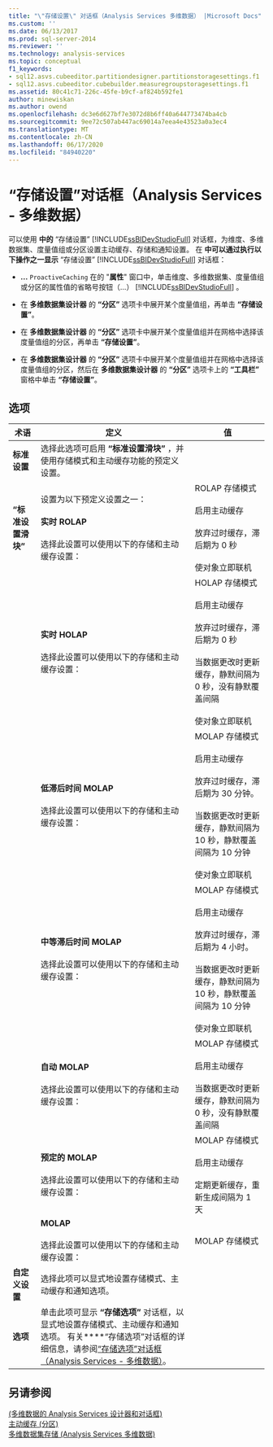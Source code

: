 ```yaml
---
title: "\"存储设置\" 对话框（Analysis Services 多维数据） |Microsoft Docs"
ms.custom: ''
ms.date: 06/13/2017
ms.prod: sql-server-2014
ms.reviewer: ''
ms.technology: analysis-services
ms.topic: conceptual
f1_keywords:
- sql12.asvs.cubeeditor.partitiondesigner.partitionstoragesettings.f1
- sql12.asvs.cubeeditor.cubebuilder.measuregroupstoragesettings.f1
ms.assetid: 80c41c71-226c-45fe-b9cf-af824b592fe1
author: minewiskan
ms.author: owend
ms.openlocfilehash: dc3e6d627bf7e3072d8b6ff40a644773474ba4cb
ms.sourcegitcommit: 9ee72c507ab447ac69014a7eea4e43523a0a3ec4
ms.translationtype: MT
ms.contentlocale: zh-CN
ms.lasthandoff: 06/17/2020
ms.locfileid: "84940220"
---
```

# <a name="storage-settings-dialog-box-analysis-services---multidimensional-data"></a>“存储设置”对话框（Analysis Services - 多维数据）
  可以使用 **中的** “存储设置” [!INCLUDE[ssBIDevStudioFull](../includes/ssbidevstudiofull-md.md)] 对话框，为维度、多维数据集、度量值组或分区设置主动缓存、存储和通知设置。 在 **中可以通过执行以下操作之一显示** “存储设置” [!INCLUDE[ssBIDevStudioFull](../includes/ssbidevstudiofull-md.md)] 对话框：  
  
-   **...** `ProactiveCaching` 在的 "**属性**" 窗口中，单击维度、多维数据集、度量值组或分区的属性值的省略号按钮（...） [!INCLUDE[ssBIDevStudioFull](../includes/ssbidevstudiofull-md.md)] 。  
  
-   在 **多维数据集设计器** 的 **“分区”** 选项卡中展开某个度量值组，再单击 **“存储设置”**。  
  
-   在 **多维数据集设计器** 的 **“分区”** 选项卡中展开某个度量值组并在网格中选择该度量值组的分区，再单击 **“存储设置”**。  
  
-   在 **多维数据集设计器** 的 **“分区”** 选项卡中展开某个度量值组并在网格中选择该度量值组的分区，然后在 **多维数据集设计器** 的 **“分区”** 选项卡上的 **“工具栏”** 窗格中单击 **“存储设置”**。  
  
## <a name="options"></a>选项  
  
|术语|定义|值|  
|----------|----------------|------------|  
|**标准设置**|选择此选项可启用 **“标准设置滑块”** ，并使用存储模式和主动缓存功能的预定义设置。||  
|**“标准设置滑块”**|设置为以下预定义设置之一：<br /><br /> **实时 ROLAP**<br /><br /> 选择此设置可以使用以下的存储和主动缓存设置：|ROLAP 存储模式<br /><br /> 启用主动缓存<br /><br /> 放弃过时缓存，滞后期为 0 秒<br /><br /> 使对象立即联机|  
||**实时 HOLAP**<br /><br /> 选择此设置可以使用以下的存储和主动缓存设置：|HOLAP 存储模式<br /><br /> 启用主动缓存<br /><br /> 放弃过时缓存，滞后期为 0 秒<br /><br /> 当数据更改时更新缓存，静默间隔为 0 秒，没有静默覆盖间隔<br /><br /> 使对象立即联机|  
||**低滞后时间 MOLAP**<br /><br /> 选择此设置可以使用以下的存储和主动缓存设置：|MOLAP 存储模式<br /><br /> 启用主动缓存<br /><br /> 放弃过时缓存，滞后期为 30 分钟。<br /><br /> 当数据更改时更新缓存，静默间隔为 10 秒，静默覆盖间隔为 10 分钟<br /><br /> 使对象立即联机|  
||**中等滞后时间 MOLAP**<br /><br /> 选择此设置可以使用以下的存储和主动缓存设置：|MOLAP 存储模式<br /><br /> 启用主动缓存<br /><br /> 放弃过时缓存，滞后期为 4 小时。<br /><br /> 当数据更改时更新缓存，静默间隔为 10 秒，静默覆盖间隔为 10 分钟<br /><br /> 使对象立即联机|  
||**自动 MOLAP**<br /><br /> 选择此设置可以使用以下的存储和主动缓存设置：|MOLAP 存储模式<br /><br /> 启用主动缓存<br /><br /> 当数据更改时更新缓存，静默间隔为 0 秒，没有静默覆盖间隔|  
||**预定的 MOLAP**<br /><br /> 选择此设置可以使用以下的存储和主动缓存设置：|MOLAP 存储模式<br /><br /> 启用主动缓存<br /><br /> 定期更新缓存，重新生成间隔为 1 天|  
||**MOLAP**<br /><br /> 选择此设置可以使用以下的存储和主动缓存设置：|MOLAP 存储模式|  
|**自定义设置**|选择此项可以显式地设置存储模式、主动缓存和通知选项。||  
|**选项**|单击此项可显示 **“存储选项”** 对话框，以显式地设置存储模式、主动缓存和通知选项。 有关****“存储选项”对话框的详细信息，请参阅[“存储选项”对话框（Analysis Services - 多维数据）](storage-options-dialog-box-analysis-services-multidimensional-data.md)。||  
  
## <a name="see-also"></a>另请参阅  
 [&#40;多维数据的 Analysis Services 设计器和对话框&#41;](analysis-services-designers-and-dialog-boxes-multidimensional-data.md)   
 [主动缓存 &#40;分区&#41;](multidimensional-models-olap-logical-cube-objects/partitions-proactive-caching.md)   
 [多维数据集存储 &#40;Analysis Services 多维数据&#41;](multidimensional-models-olap-logical-cube-objects/cube-storage-analysis-services-multidimensional-data.md)  
  
  
